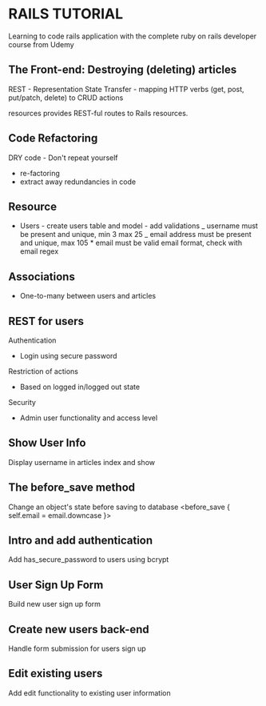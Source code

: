 # RAILS TUTORIAL

Learning to code rails application with the complete ruby on rails developer course from Udemy

## The Front-end: Destroying (deleting) articles

REST - Representation State Transfer - mapping HTTP verbs (get, post, put/patch, delete) to CRUD actions

resources provides REST-ful routes to Rails resources.

## Code Refactoring

DRY code - Don't repeat yourself

- re-factoring
- extract away redundancies in code

## Resource

- Users - create users table and model - add validations
  _ username must be present and unique, min 3 max 25
  _ email address must be present and unique, max 105 \* email must be valid email format, check with email regex

## Associations

- One-to-many
  between users and articles

## REST for users

Authentication

- Login using secure password

Restriction of actions

- Based on logged in/logged out state

Security

- Admin user functionality and access level

## Show User Info

Display username in articles index and show

## The before_save method

Change an object's state before saving to database
 <before_save { self.email = email.downcase }>

## Intro and add authentication

Add has_secure_password to users using bcrypt 

## User Sign Up Form

Build new user sign up form

## Create new users back-end

Handle form submission for users sign up

## Edit existing users

Add edit functionality to existing user information
